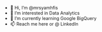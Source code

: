 - 👋 Hi, I’m @mrsyamhfis
- 👀 I’m interested in Data Analytics
- 🌱 I’m currently learning Google BigQuery
- 📫 Reach me here or @ LinkedIn

<!---
mrsyamhfis/mrsyamhfis is a ✨ special ✨ repository because its `README.md` (this file) appears on your GitHub profile.
You can click the Preview link to take a look at your changes.
--->
